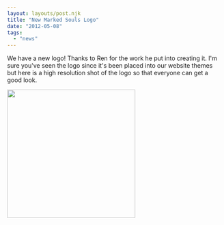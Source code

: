 ```yaml
---
layout: layouts/post.njk
title: "New Marked Souls Logo"
date: "2012-05-08"
tags: 
  - "news"
---
```


We have a new logo! Thanks to Ren for the work he put into creating it. I'm sure you've seen the logo since it's been placed into our website themes but here is a high resolution shot of the logo so that everyone can get a good look.

<img src="{{ '/img/logo-red.png' | url }}" alt="" style="width:300px" />